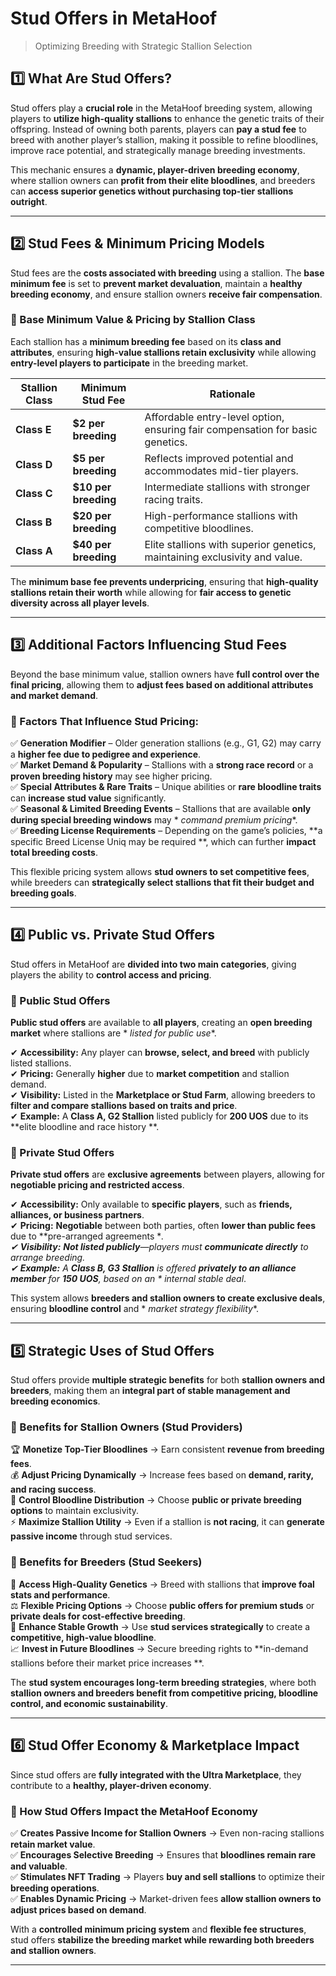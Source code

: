 # Stud Offers in MetaHoof

> Optimizing Breeding with Strategic Stallion Selection

## 1️⃣ What Are Stud Offers?

Stud offers play a **crucial role** in the MetaHoof breeding system, allowing players to **utilize high-quality
stallions** to enhance the genetic traits of their offspring. Instead of owning both parents, players can **pay a stud
fee** to breed with another player’s stallion, making it possible to refine bloodlines, improve race potential, and
strategically manage breeding investments.

This mechanic ensures a **dynamic, player-driven breeding economy**, where stallion owners can **profit from their elite
bloodlines**, and breeders can **access superior genetics without purchasing top-tier stallions outright**.

---

## 2️⃣ Stud Fees & Minimum Pricing Models

Stud fees are the **costs associated with breeding** using a stallion. The **base minimum fee** is set to **prevent
market devaluation**, maintain a **healthy breeding economy**, and ensure stallion owners **receive fair compensation**.

### 🔹 Base Minimum Value & Pricing by Stallion Class

Each stallion has a **minimum breeding fee** based on its **class and attributes**, ensuring **high-value stallions
retain exclusivity** while allowing **entry-level players to participate** in the breeding market.

| **Stallion Class** | **Minimum Stud Fee** | **Rationale**                                                                 |
|--------------------|----------------------|-------------------------------------------------------------------------------|
| **Class E**        | **$2 per breeding**  | Affordable entry-level option, ensuring fair compensation for basic genetics. |
| **Class D**        | **$5 per breeding**  | Reflects improved potential and accommodates mid-tier players.                |
| **Class C**        | **$10 per breeding** | Intermediate stallions with stronger racing traits.                           |
| **Class B**        | **$20 per breeding** | High-performance stallions with competitive bloodlines.                       |
| **Class A**        | **$40 per breeding** | Elite stallions with superior genetics, maintaining exclusivity and value.    |

The **minimum base fee prevents underpricing**, ensuring that **high-quality stallions retain their worth** while
allowing for **fair access to genetic diversity across all player levels**.

---

## 3️⃣ Additional Factors Influencing Stud Fees

Beyond the base minimum value, stallion owners have **full control over the final pricing**, allowing them to **adjust
fees based on additional attributes and market demand**.

### 🔹 Factors That Influence Stud Pricing:

✅ **Generation Modifier** – Older generation stallions (e.g., G1, G2) may carry a **higher fee due to pedigree and
experience**.  
✅ **Market Demand & Popularity** – Stallions with a **strong race record** or a **proven breeding history** may see
higher pricing.  
✅ **Special Attributes & Rare Traits** – Unique abilities or **rare bloodline traits** can **increase stud value**
significantly.  
✅ **Seasonal & Limited Breeding Events** – Stallions that are available **only during special breeding windows** may *
*command premium pricing**.  
✅ **Breeding License Requirements** – Depending on the game’s policies, **a specific Breed License Uniq may be required
**, which can further **impact total breeding costs**.

This flexible pricing system allows **stud owners to set competitive fees**, while breeders can **strategically select
stallions that fit their budget and breeding goals**.

---

## 4️⃣ Public vs. Private Stud Offers

Stud offers in MetaHoof are **divided into two main categories**, giving players the ability to **control access and
pricing**.

### 🔹 Public Stud Offers

**Public stud offers** are available to **all players**, creating an **open breeding market** where stallions are *
*listed for public use**.

✔ **Accessibility:** Any player can **browse, select, and breed** with publicly listed stallions.  
✔ **Pricing:** Generally **higher** due to **market competition** and stallion demand.  
✔ **Visibility:** Listed in the **Marketplace or Stud Farm**, allowing breeders to **filter and compare stallions based
on traits and price**.  
✔ **Example:** A **Class A, G2 Stallion** listed publicly for **200 UOS** due to its **elite bloodline and race history
**.

### 🔹 Private Stud Offers

**Private stud offers** are **exclusive agreements** between players, allowing for **negotiable pricing and restricted
access**.

✔ **Accessibility:** Only available to **specific players**, such as **friends, alliances, or business partners**.  
✔ **Pricing:** **Negotiable** between both parties, often **lower than public fees** due to **pre-arranged agreements
**.  
✔ **Visibility:** **Not listed publicly**—players must **communicate directly** to arrange breeding.  
✔ **Example:** A **Class B, G3 Stallion** is offered **privately to an alliance member** for **150 UOS**, based on an *
*internal stable deal**.

This system allows **breeders and stallion owners to create exclusive deals**, ensuring **bloodline control** and *
*market strategy flexibility**.

---

## 5️⃣ Strategic Uses of Stud Offers

Stud offers provide **multiple strategic benefits** for both **stallion owners and breeders**, making them an **integral
part of stable management and breeding economics**.

### 🔹 Benefits for Stallion Owners (Stud Providers)

🏆 **Monetize Top-Tier Bloodlines** → Earn consistent **revenue from breeding fees**.  
💰 **Adjust Pricing Dynamically** → Increase fees based on **demand, rarity, and racing success**.  
🔬 **Control Bloodline Distribution** → Choose **public or private breeding options** to maintain exclusivity.  
⚡ **Maximize Stallion Utility** → Even if a stallion is **not racing**, it can **generate passive income** through stud
services.

### 🔹 Benefits for Breeders (Stud Seekers)

🧬 **Access High-Quality Genetics** → Breed with stallions that **improve foal stats and performance**.  
⚖ **Flexible Pricing Options** → Choose **public offers for premium studs** or **private deals for cost-effective
breeding**.  
🚀 **Enhance Stable Growth** → Use **stud services strategically** to create a **competitive, high-value bloodline**.  
📈 **Invest in Future Bloodlines** → Secure breeding rights to **in-demand stallions before their market price increases
**.

The **stud system encourages long-term breeding strategies**, where both **stallion owners and breeders benefit from
competitive pricing, bloodline control, and economic sustainability**.

---

## 6️⃣ Stud Offer Economy & Marketplace Impact

Since stud offers are **fully integrated with the Ultra Marketplace**, they contribute to a **healthy, player-driven
economy**.

### 🔹 How Stud Offers Impact the MetaHoof Economy

✅ **Creates Passive Income for Stallion Owners** → Even non-racing stallions **retain market value**.  
✅ **Encourages Selective Breeding** → Ensures that **bloodlines remain rare and valuable**.  
✅ **Stimulates NFT Trading** → Players **buy and sell stallions** to optimize their **breeding operations**.  
✅ **Enables Dynamic Pricing** → Market-driven fees **allow stallion owners to adjust prices based on demand**.

With a **controlled minimum pricing system** and **flexible fee structures**, stud offers **stabilize the breeding
market while rewarding both breeders and stallion owners**.

---
